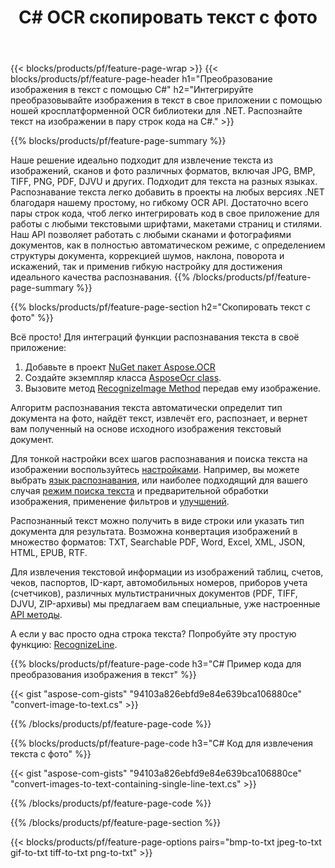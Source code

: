 ﻿---
title: C# OCR скопировать текст с фото
url: /net/conversion/
description: Распознавание текста с фото в своем приложении используя библиотеку OCR с помощью нескольких строк C# кода в .NET.
---

{{< blocks/products/pf/feature-page-wrap >}}
{{< blocks/products/pf/feature-page-header h1="Преобразование изображения в текст с помощью C#" h2="Интегрируйте преобразовывайте изображения в текст в свое приложении с помощью ношей кросплатформенной OCR библиотеки для .NET. Распознайте текст на изображении в пару строк кода на C#." >}}

{{% blocks/products/pf/feature-page-summary %}}

Наше решение идеально подходит для извлечение текста из изображений, сканов и фото различных форматов, включая JPG, BMP, TIFF, PNG, PDF, DJVU и других. Подходит для текста на разных языках. Распознавание текста легко добавить в проекты на любых версиях .NET благодаря нашему простому, но гибкому OCR API. Достаточно всего пары строк кода, чтоб легко интегрировать код в свое приложение для работы с любыми текстовыми шрифтами, макетами страниц и стилями. Наш API позволяет работать с любыми сканами и фотографиями документов, как в полностью автоматическом режиме, с определением структуры документа, коррекцией шумов, наклона, поворота и искажений, так и применив гибкую настройку для достижения идеального качества распознавания. 
{{% /blocks/products/pf/feature-page-summary  %}}

{{% blocks/products/pf/feature-page-section  h2="Скопировать текст с фото" %}}

Всё просто! Для интеграций функции распознавания текста в своё приложение:
  1. Добавьте в проект [NuGet пакет Aspose.OCR](https://www.nuget.org/packages/Aspose.OCR)
  2. Создайте экземпляр класса [AsposeOcr class](https://apireference.aspose.com/ocr/net/aspose.ocr/asposeocr).
  3. Вызовите метод [RecognizeImage Method](https://apireference.aspose.com/ocr/net/aspose.ocr.asposeocr/recognizeimage/methods/4) передав ему изображение.

Алгоритм распознавания текста автоматически определит тип документа на фото, найдёт текст, извлечёт его, распознает, и вернет вам полученный на основе исходного изображения текстовый документ. 

Для тонкой настройки всех шагов распознавания и поиска текста на изображении воспользуйтесь [настройками](https://reference.aspose.com/ocr/net/aspose.ocr/recognitionsettings/). Например, вы можете выбрать [язык распознавания](https://reference.aspose.com/ocr/net/aspose.ocr/language/), или наиболее подходящий для вашего случая [режим поиска текста](https://reference.aspose.com/ocr/net/aspose.ocr/detectareasmode/) и предварительной обработки изображения, применение фильтров и [улучшений](https://reference.aspose.com/ocr/net/aspose.ocr.models.preprocessingfilters/preprocessingfilter/). 

Распознанный текст можно получить в виде строки или указать тип документа для результата. Возможна конвертация изображений в множество форматов: TXT, Searchable PDF, Word, Excel, XML, JSON, HTML, EPUB, RTF.

Для извлечения текстовой информации из изображений таблиц, счетов, чеков, паспортов, ID-карт, автомобильных номеров, приборов учета (счетчиков), различных мультистраничных документов (PDF, TIFF, DJVU, ZIP-архивы) мы предлагаем вам специальные, уже настроенные  [API методы](https://reference.aspose.com/ocr/net/aspose.ocr/asposeocr/). 

А если у вас просто одна строка текста? Попробуйте эту простую функцию: [RecognizeLine](https://apireference.aspose.com/ocr/net/aspose.ocr/asposeocr/methods/recognizeline).

{{% blocks/products/pf/feature-page-code h3="C# Пример кода для преобразования изображения в текст" %}}

{{< gist "aspose-com-gists" "94103a826ebfd9e84e639bca106880ce" "convert-image-to-text.cs" >}}

{{% /blocks/products/pf/feature-page-code  %}}

{{% blocks/products/pf/feature-page-code h3="C# Код для извлечения текста с фото" %}}

{{< gist "aspose-com-gists" "94103a826ebfd9e84e639bca106880ce" "convert-images-to-text-containing-single-line-text.cs" >}}

{{% /blocks/products/pf/feature-page-code  %}}

{{% /blocks/products/pf/feature-page-section %}}

{{< blocks/products/pf/feature-page-options pairs="bmp-to-txt jpeg-to-txt gif-to-txt tiff-to-txt png-to-txt" >}}